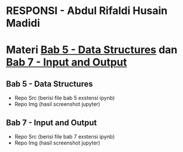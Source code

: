 # RESPONSI - Abdul Rifaldi Husain Madidi

# Materi [Bab 5 - Data Structures](https://docs.python.org/3/tutorial/datastructures.html) dan [Bab 7 - Input and Output](https://docs.python.org/3/tutorial/inputoutput.html)

## Bab 5 - Data Structures
- Repo Src (berisi file bab 5 exstensi ipynb)
- Repo Img (hasil screenshot jupyter)

## Bab 7 - Input and Output
- Repo Src (berisi file bab 7 exstensi ipynb)
- Repo Img (hasil screenshot jupyter)